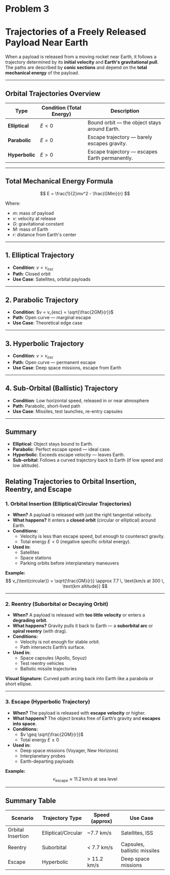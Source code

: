 # Problem 3

#  Trajectories of a Freely Released Payload Near Earth

When a payload is released from a moving rocket near Earth, it follows a trajectory determined by its **initial velocity** and **Earth's gravitational pull**. The paths are described by **conic sections** and depend on the **total mechanical energy** of the payload.

---

##  Orbital Trajectories Overview

| Type         | Condition (Total Energy)            | Description                                   |
|--------------|-------------------------------------|-----------------------------------------------|
| **Elliptical** | $E < 0$                             | Bound orbit — the object stays around Earth.  |
| **Parabolic**  | $E = 0$                             | Escape trajectory — barely escapes gravity.   |
| **Hyperbolic** | $E > 0$                             | Escape trajectory — escapes Earth permanently.|

---

##  Total Mechanical Energy Formula

$$
E = \frac{1}{2}mv^2 - \frac{GMm}{r}
$$

Where:  
- $m$: mass of payload  
- $v$: velocity at release  
- $G$: gravitational constant  
- $M$: mass of Earth  
- $r$: distance from Earth's center  

---

## 1. Elliptical Trajectory

- **Condition**: $v < v_{esc}$  
- **Path**: Closed orbit  
- **Use Case**: Satellites, orbital payloads  

---

## 2. Parabolic Trajectory

- **Condition**: $v = v_{esc} = \sqrt{\frac{2GM}{r}}$  
- **Path**: Open curve — marginal escape  
- **Use Case**: Theoretical edge case  

---

## 3. Hyperbolic Trajectory

- **Condition**: $v > v_{esc}$  
- **Path**: Open curve — permanent escape  
- **Use Case**: Deep space missions, escape from Earth  

---
##  4. Sub-Orbital (Ballistic) Trajectory

- **Condition**: Low horizontal speed, released in or near atmosphere  
- **Path**: Parabolic, short-lived path  
- **Use Case**: Missiles, test launches, re-entry capsules  

---

## Summary

- **Elliptical**: Object stays bound to Earth.  
- **Parabolic**: Perfect escape speed — ideal case.  
- **Hyperbolic**: Exceeds escape velocity — leaves Earth.  
- **Sub-orbital**: Follows a curved trajectory back to Earth (if low speed and low altitude).

## Relating Trajectories to Orbital Insertion, Reentry, and Escape

### 1. **Orbital Insertion (Elliptical/Circular Trajectories)**
- **When?** A payload is released with just the right tangential velocity.
- **What happens?** It enters a **closed orbit** (circular or elliptical) around Earth.
- **Conditions:**
  - Velocity is less than escape speed, but enough to counteract gravity.
  - Total energy $E < 0$ (negative specific orbital energy).
- **Used in:**
  - Satellites
  - Space stations
  - Parking orbits before interplanetary maneuvers

**Example:**
$$
v_{\text{circular}} = \sqrt{\frac{GM}{r}} \approx 7.7 \, \text{km/s at 300 \, \text{km altitude}}
$$

---

### 2. **Reentry (Suborbital or Decaying Orbit)**
- **When?** A payload is released with **too little velocity** or enters a **degrading orbit**.
- **What happens?** Gravity pulls it back to Earth — a **suborbital arc** or **spiral reentry** (with drag).
- **Conditions:**
  - Velocity is not enough for stable orbit.
  - Path intersects Earth’s surface.
- **Used in:**
  - Space capsules (Apollo, Soyuz)
  - Test reentry vehicles
  - Ballistic missile trajectories

**Visual Signature:** Curved path arcing back into Earth like a parabola or short ellipse.

---

### 3. **Escape (Hyperbolic Trajectory)**
- **When?** The payload is released with **escape velocity** or higher.
- **What happens?** The object breaks free of Earth’s gravity and **escapes into space**.
- **Conditions:**
  - $v \geq \sqrt{\frac{2GM}{r}}$
  - Total energy $E \geq 0$
- **Used in:**
  - Deep space missions (Voyager, New Horizons)
  - Interplanetary probes
  - Earth-departing payloads

**Example:**
$$
v_{\text{escape}} \approx 11.2 \, \text{km/s at sea level}
$$

---

## Summary Table

| Scenario          | Trajectory Type         | Speed (approx)  | Use Case                      |
|-------------------|--------------------------|------------------|-------------------------------|
| Orbital Insertion | Elliptical/Circular     | ~7.7 km/s        | Satellites, ISS               |
| Reentry           | Suborbital              | < 7.7 km/s       | Capsules, ballistic missiles  |
| Escape            | Hyperbolic              | > 11.2 km/s      | Deep space missions           |
